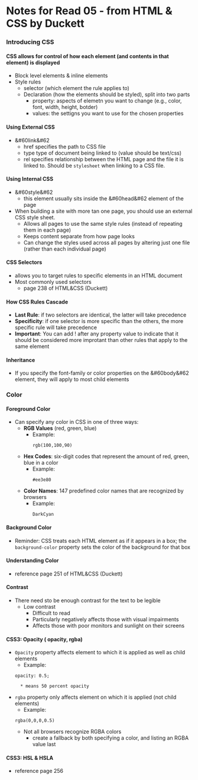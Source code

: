 # Notes for Read 05 - from HTML & CSS by Duckett

### **Introducing CSS**

#### **CSS allows for control of how each element (and contents in that element) is displayed**

* Block level elements & inline elements
* Style rules
    * selector (which element the rule applies to)
    * Declaration (how the elements should be styled), split into two parts
        * property: aspects of elemetn you want to change (e.g., color, font, width, height, botder)
        * values: the settigns you want to use for the chosen properties

#### **Using External CSS**

* &#60link&#62
    * href specifies the path to CSS file
    * type type of document being linked to (value should be text/css)
    * rel specifies relationship between the HTML page and the file it is linked to. Should be ```stylesheet``` when linking to a CSS file.

#### **Using Internal CSS**

* &#60style&#62
    * this element usually sits inside the &#60head&#62 element of the page
* When building a site with more tan one page, you should use an external CSS style sheet.
    * Allows all pages to use the same style rules (instead of repeating them in each page)
    * Keeps content separate from how page looks
    * Can change the styles used across all pages by altering just one file (rather than each individual page)

#### **CSS Selectors**

* allows you to target rules to specific elements in an HTML document
* Most commonly used selectors
    * page 238 of HTML&CSS (Duckett)

#### **How CSS Rules Cascade**

* **Last Rule**: if two selectors are identical, the latter will take precedence
* **Specificity**: if one selector is more specific than the others, the more specific rule will take precedence
* **Important**: You can add ! after any property value to indicate that it should be considered more improtant than other rules that apply to the same element

#### **Inheritance**

* If you specify the font-family or color properties on the &#60body&#62 element, they will apply to most child elements

### **Color**

#### **Foreground Color**

* Can specify any color in CSS in one of three ways:
    * **RGB Values** (red, green, blue)
        * Example:
            ```
            rgb(100,100,90)
            ```
    * **Hex Codes**: six-digit codes that represent the amount of red, green, blue in a color
        * Example:
            ```
            #ee3e80
            ```
    * **Color Names**: 147 predefined color names that are recognized by browsers
        * Example:
            ```
            DarkCyan
            ```

#### **Background Color**

* Reminder: CSS treats each HTML element as if it appears in a box; the ```background-color``` property sets the color of the background for that box

#### **Understanding Color**

* reference page 251 of HTML&CSS (Duckett)

#### **Contrast**

* There need sto be enough contrast for the text to be legible
    * Low contrast
        * Difficult to read
        * Particularly negatively affects those with visual impairments
        * Affects those with poor monitors and sunlight on their screens

#### **CSS3: Opacity** ( opacity, rgba)

* ```Opacity``` property affects element to which it is applied as well as child elements
    * Example:
    ```
    opacity: 0.5;
    ```
        * means 50 percent opacity

* ```rgba``` property only affects element on which it is applied (not child elements)
    * Example:
    ```
    rgba(0,0,0,0.5)
    ```
    * Not all browsers recognize RGBA colors
        * create a fallback by both specifying a color, and listing an RGBA value last

#### **CSS3: HSL & HSLA**

* reference page 256


